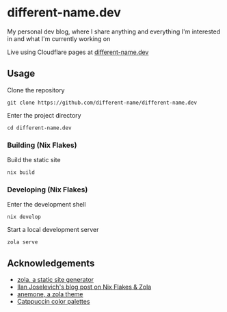 # different-name.dev

My personal dev blog, where I share anything and everything I'm interested in and what I'm currently working on

Live using Cloudflare pages at [different-name.dev](https://different-name.dev)

## Usage

Clone the repository

```console
git clone https://github.com/different-name/different-name.dev
```

Enter the project directory

```console
cd different-name.dev
```


### Building (Nix Flakes)

Build the static site

```console
nix build
```

### Developing (Nix Flakes)

Enter the development shell

```console
nix develop
```

Start a local development server

```console
zola serve
```

## Acknowledgements

- [zola, a static site generator](https://github.com/getzola/zola)
- [Ilan Joselevich's blog post on Nix Flakes & Zola](https://ilanjoselevich.com/blog/building-websites-using-nix-flakes-and-zola/)
- [anemone, a zola theme](https://github.com/Speyll/anemone)
- [Catppuccin color palettes](https://catppuccin.com/)
